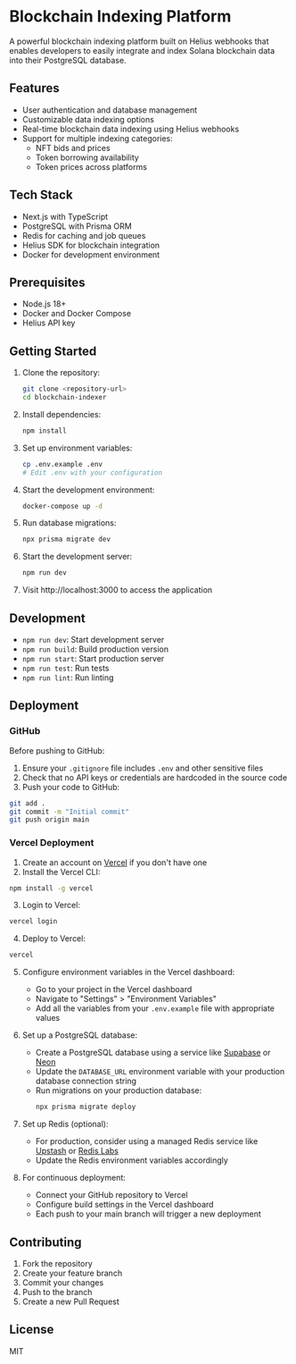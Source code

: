 # Blockchain Indexing Platform

A powerful blockchain indexing platform built on Helius webhooks that enables developers to easily integrate and index Solana blockchain data into their PostgreSQL database.

## Features

- User authentication and database management
- Customizable data indexing options
- Real-time blockchain data indexing using Helius webhooks
- Support for multiple indexing categories:
  - NFT bids and prices
  - Token borrowing availability
  - Token prices across platforms

## Tech Stack

- Next.js with TypeScript
- PostgreSQL with Prisma ORM
- Redis for caching and job queues
- Helius SDK for blockchain integration
- Docker for development environment

## Prerequisites

- Node.js 18+
- Docker and Docker Compose
- Helius API key

## Getting Started

1. Clone the repository:
   ```bash
   git clone <repository-url>
   cd blockchain-indexer
   ```

2. Install dependencies:
   ```bash
   npm install
   ```

3. Set up environment variables:
   ```bash
   cp .env.example .env
   # Edit .env with your configuration
   ```

4. Start the development environment:
   ```bash
   docker-compose up -d
   ```

5. Run database migrations:
   ```bash
   npx prisma migrate dev
   ```

6. Start the development server:
   ```bash
   npm run dev
   ```

7. Visit http://localhost:3000 to access the application

## Development

- `npm run dev`: Start development server
- `npm run build`: Build production version
- `npm run start`: Start production server
- `npm run test`: Run tests
- `npm run lint`: Run linting

## Deployment

### GitHub

Before pushing to GitHub:

1. Ensure your `.gitignore` file includes `.env` and other sensitive files
2. Check that no API keys or credentials are hardcoded in the source code
3. Push your code to GitHub:

```bash
git add .
git commit -m "Initial commit"
git push origin main
```

### Vercel Deployment

1. Create an account on [Vercel](https://vercel.com/) if you don't have one
2. Install the Vercel CLI:

```bash
npm install -g vercel
```

3. Login to Vercel:

```bash
vercel login
```

4. Deploy to Vercel:

```bash
vercel
```

5. Configure environment variables in the Vercel dashboard:
   - Go to your project in the Vercel dashboard
   - Navigate to "Settings" > "Environment Variables"
   - Add all the variables from your `.env.example` file with appropriate values

6. Set up a PostgreSQL database:
   - Create a PostgreSQL database using a service like [Supabase](https://supabase.com/) or [Neon](https://neon.tech/)
   - Update the `DATABASE_URL` environment variable with your production database connection string
   - Run migrations on your production database:
     ```bash
     npx prisma migrate deploy
     ```

7. Set up Redis (optional):
   - For production, consider using a managed Redis service like [Upstash](https://upstash.com/) or [Redis Labs](https://redis.com/)
   - Update the Redis environment variables accordingly

8. For continuous deployment:
   - Connect your GitHub repository to Vercel
   - Configure build settings in the Vercel dashboard
   - Each push to your main branch will trigger a new deployment

## Contributing

1. Fork the repository
2. Create your feature branch
3. Commit your changes
4. Push to the branch
5. Create a new Pull Request

## License

MIT 